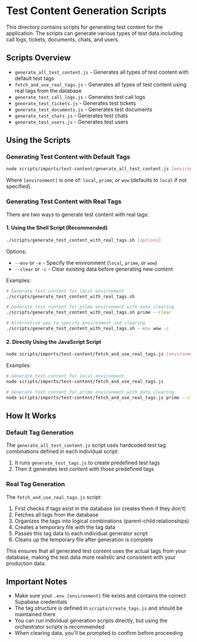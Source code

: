 # Test Content Generation Scripts

This directory contains scripts for generating test content for the application. The scripts can generate various types of test data including call logs, tickets, documents, chats, and users.

## Scripts Overview

-   `generate_all_test_content.js` - Generates all types of test content with default test tags
-   `fetch_and_use_real_tags.js` - Generates all types of test content using real tags from the database
-   `generate_test_call_logs.js` - Generates test call logs
-   `generate_test_tickets.js` - Generates test tickets
-   `generate_test_documents.js` - Generates test documents
-   `generate_test_chats.js` - Generates test chats
-   `generate_test_users.js` - Generates test users

## Using the Scripts

### Generating Test Content with Default Tags

```bash
node scripts/imports/test-content/generate_all_test_content.js [environment]
```

Where `[environment]` is one of: `local`, `prime`, or `wow` (defaults to `local` if not specified).

### Generating Test Content with Real Tags

There are two ways to generate test content with real tags:

#### 1. Using the Shell Script (Recommended)

```bash
./scripts/generate_test_content_with_real_tags.sh [options]
```

Options:

-   `--env` or `-e` - Specify the environment (`local`, `prime`, or `wow`)
-   `--clear` or `-c` - Clear existing data before generating new content

Examples:

```bash
# Generate test content for local environment
./scripts/generate_test_content_with_real_tags.sh

# Generate test content for prime environment with data clearing
./scripts/generate_test_content_with_real_tags.sh prime --clear

# Alternative way to specify environment and clearing
./scripts/generate_test_content_with_real_tags.sh --env wow -c
```

#### 2. Directly Using the JavaScript Script

```bash
node scripts/imports/test-content/fetch_and_use_real_tags.js [environment] [--clear]
```

Examples:

```bash
# Generate test content for local environment
node scripts/imports/test-content/fetch_and_use_real_tags.js

# Generate test content for prime environment with data clearing
node scripts/imports/test-content/fetch_and_use_real_tags.js prime --clear
```

## How It Works

### Default Tag Generation

The `generate_all_test_content.js` script uses hardcoded test tag combinations defined in each individual script:

1. It runs `generate_test_tags.js` to create predefined test tags
2. Then it generates test content with those predefined tags

### Real Tag Generation

The `fetch_and_use_real_tags.js` script:

1. First checks if tags exist in the database (or creates them if they don't)
2. Fetches all tags from the database
3. Organizes the tags into logical combinations (parent-child relationships)
4. Creates a temporary file with the tag data
5. Passes this tag data to each individual generator script
6. Cleans up the temporary file after generation is complete

This ensures that all generated test content uses the actual tags from your database, making the test data more realistic and consistent with your production data.

## Important Notes

-   Make sure your `.env.[environment]` file exists and contains the correct Supabase credentials
-   The tag structure is defined in `scripts/create_tags.js` and should be maintained there
-   You can run individual generation scripts directly, but using the orchestrator scripts is recommended
-   When clearing data, you'll be prompted to confirm before proceeding
